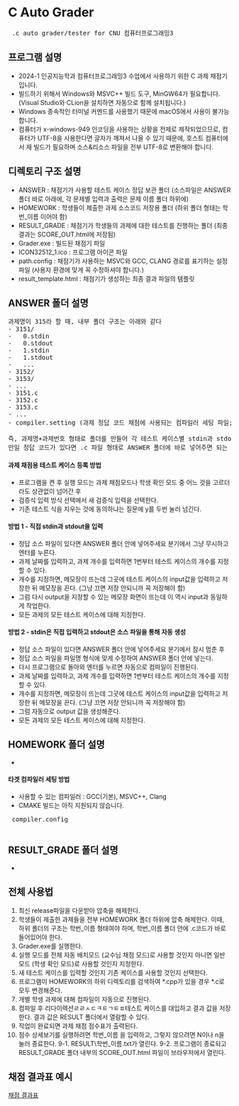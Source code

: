 # C Auto Grader
<pre>
 .c auto grader/tester for CNU 컴퓨터프로그래밍3
</pre>


## 프로그램 설명
- 2024-1 인공지능학과 컴퓨터프로그래밍3 수업에서 사용하기 위한 C 과제 채점기입니다.
- 빌드하기 위해서 Windows와 MSVC++ 빌드 도구, MinGW64가 필요합니다. (Visual Studio와 CLion을 설치하면 자동으로 함께 설치됩니다.)
- Windows 종속적인 터미널 커멘드를 사용했기 때문에 macOS에서 사용이 불가능합니다.
- 컴퓨터가 x-windows-949 인코딩을 사용하는 상황을 전제로 제작되었으므로, 컴퓨터가 UTF-8을 사용한다면 글자가 깨져서 나올 수 있기 때문에, 호스트 컴퓨터에서 재 빌드가 필요하며 소스&리소스 파일을 전부 UTF-8로 변환해야 합니다.

## 디렉토리 구조 설명
- ANSWER : 채점기가 사용할 테스트 케이스 정답 보관 폴더 (소스파일은 ANSWER 폴더 바로 아래에, 각 문제별 입력과 출력은 문제 이름 폴더 하위에)
- HOMEWORK : 학생들이 제출한 과제 소스코드 저장용 폴더 (하위 폴더 형태는 학번_이름 이어야 함)
- RESULT_GRADE : 채점기가 학생들의 과제에 대한 테스트를 진행하는 폴더 (최종 결과는 SCORE_OUT.html에 저장됨)
- Grader.exe : 빌드된 채점기 파일
- ICON32512_1.ico : 프로그램 아이콘 파일
- path.config : 채점기가 사용하는 MSVC와 GCC, CLANG 경로를 표기하는 설정 파일 (사용자 환경에 맞게 꼭 수정하셔야 합니다.)
- result_template.html : 채점기가 생성하는 최종 결과 파일의 템플릿

## ANSWER 폴더 설명
<pre>
과제명이 315라 할 때, 내부 폴더 구조는 아래와 같다
- 3151/
-   0.stdin
-   0.stdout
-   1.stdin
-   1.stdout
-   ...
- 3152/
- 3153/
- ...
- 3151.c
- 3152.c
- 3153.c
- ...
- compiler.setting (과제 정답 코드 채점에 사용되는 컴파일러 세팅 파일; gcc 사용시에는 필요 없음)

즉, 과제명+과제번호 형태로 폴더를 만들어 각 테스트 케이스별 stdin과 stdout을 저장하고
만일 정답 코드가 있다면 .c 파일 형태로 ANSWER 폴더에 바로 넣어주면 되는 것이다.
</pre>
#### 과제 채점용 테스트 케이스 등록 방법
- 프로그램을 켠 후 실행 모드는 과제 채점모드나 학생 확인 모드 중 어느 것을 고르더라도 상관없이 넘어간 후
- 검증식 입력 방식 선택에서 새 검증식 입력을 선택한다.
- 기존 테스트 식을 지우는 것에 동의하냐는 질문에 y를 두번 눌러 넘긴다.
#### 방법 1 - 직접 stdin과 stdout을 입력
- 정답 소스 파일이 있다면 ANSWER 폴더 안에 넣어주세요 분기에서 그냥 무시하고 엔터를 누른다.
- 과제 날짜를 입력하고, 과제 개수를 입력하면 1번부터 테스트 케이스의 개수를 지정할 수 있다.
- 개수를 지정하면, 메모장이 뜨는데 그곳에 테스트 케이스의 input값을 입력하고 저장한 뒤 메모장을 끈다. (그냥 끄면 저장 안되니까 꼭 저장해야 함)
- 그럼 다시 output을 지정할 수 있는 메모장 화면이 뜨는데 이 역시 input과 동일하게 작업한다.
- 모든 과제의 모든 테스트 케이스에 대해 지정한다.
#### 방법 2 - stdin은 직접 입력하고 stdout은 소스 파일을 통해 자동 생성
- 정답 소스 파일이 있다면 ANSWER 폴더 안에 넣어주세요 분기에서 잠시 멈춘 후
- 정답 소스 파일을 파일명 형식에 맞게 수정하여 ANSWER 폴더 안에 넣는다.
- 다시 프로그램으로 돌아와 엔터를 누르면 자동으로 컴파일이 진행된다.
- 과제 날짜를 입력하고, 과제 개수를 입력하면 1번부터 테스트 케이스의 개수를 지정할 수 있다.
- 개수를 지정하면, 메모장이 뜨는데 그곳에 테스트 케이스의 input값을 입력하고 저장한 뒤 메모장을 끈다. (그냥 끄면 저장 안되니까 꼭 저장해야 함)
- 그럼 자동으로 output 값을 생성해준다.
- 모든 과제의 모든 테스트 케이스에 대해 지정한다.

## HOMEWORK 폴더 설명
-
#### 타겟 컴파일러 세팅 방법
- 사용할 수 있는 컴파일러 : GCC(기본), MSVC++, Clang
- CMAKE 빌드는 아직 지원되지 않습니다.
<pre> compiler.config

</pre>

## RESULT_GRADE 폴더 설명
-

## 전체 사용법
1. 최신 release파일을 다운받아 압축을 해제한다.
2. 학생들이 제출한 과제들을 전부 HOMEWORK 폴더 하위에 압축 해제한다. 이때, 하위 폴더의 구조는 학번_이름 형태여야 하며, 학번_이름 폴더 안에 .c코드가 바로 들어있어야 한다.
3. Grader.exe를 실행한다.
4. 실행 모드를 전체 자동 배치모드 (교수님 채점 모드)로 사용할 것인지 아니면 일반 모드 (학생 확인 모드)로 사용할 것인지 지정한다.
5. 새 테스트 케이스를 입력할 것인지 기존 케이스를 사용할 것인지 선택한다.
6. 프로그램이 HOMEWORK의 하위 디렉토리를 검색하여 *.cpp가 있을 경우 *.c로 모두 변경해준다.
7. 개별 학생 과제에 대해 컴파일이 자동으로 진행된다.
7. 컴파일 후 리다이렉션ㄹㄹㅅㄷㅋㅌㄱㅌㅍ테스트 케이스를 대입하고 결과 값을 저장한다. 결과 값은 RESULT 폴더에서 열람할 수 있다.
8. 작업이 완료되면 과제 채점 점수표가 출력된다.
9. 점수 상세보기를 실행하려면 학번_이름 을 입력하고, 그렇지 않으려면 N이나 n을 눌러 종료한다.
9-1. RESULT\학번_이름.txt가 열린다.
9-2. 프로그램이 종료되고 RESULT_GRADE 폴더 내부의 SCORE_OUT.html 파일이 브라우저에서 열린다.


## 채점 결과표 예시
[채점 결과표](https://b-re-w.github.io/CLanguageGrader/src/Grader/Grader/RESULT_GRADE/SCORE_OUT.html)
